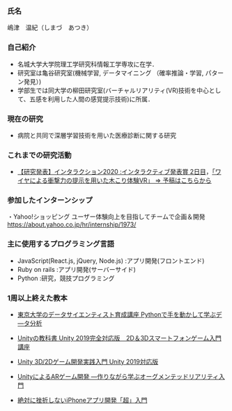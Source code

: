 ### 氏名

嶋津　温紀（しまづ　あつき）

### 自己紹介

- 名城大学大学院理工学研究科情報工学専攻に在学．
- 研究室は亀谷研究室(機械学習, データマイニング （確率推論・学習, パターン発見）)
- 学部生では同大学の柳田研究室(バーチャルリアリティ(VR)技術を中心として、五感を利用した人間の感覚提示技術)に所属．

### 現在の研究

- 病院と共同で深層学習技術を用いた医療診断に関する研究

### これまでの研究活動

- [【研究発表】インタラクション2020 :インタラクティブ発表賞 2日目](https://www.interaction-ipsj.org/2020/award/)，[「ワイヤによる衝撃力の提示を用いた木こり体験VR」 ⇒ 予稿はこちらから](https://www.interaction-ipsj.org/proceedings/2020/data/pdf/2A-01.pdf)

### 参加したインターンシップ  
・Yahoo!ショッピング ユーザー体験向上を目指してチームで企画＆開発  
https://about.yahoo.co.jp/hr/internship/1973/  


### 主に使用するプログラミング言語

- JavaScript(React.js, jQuery, Node.js) :アプリ開発(フロントエンド)
- Ruby on rails :アプリ開発(サーバーサイド)  
- Python :研究，競技プログラミング

### 1周以上終えた教本

- [東京大学のデータサイエンティスト育成講座 Pythonで手を動かして学ぶデ―タ分析](https://amazon.jp/dp/4839965250/)

- [Unityの教科書 Unity 2019完全対応版　2D＆3Dスマートフォンゲーム入門講座](https://amazon.jp/dp/B07TNNTTYV/)

- [Unity 3D/2Dゲーム開発実践入門 Unity 2019対応版](https://amazon.jp/dp/480261165X/)

- [UnityによるARゲーム開発 ―作りながら学ぶオーグメンテッドリアリティ入門](https://amazon.jp/dp/4873118107/)

- [絶対に挫折しないiPhoneアプリ開発「超」入門](https://amazon.jp/dp/479739417X/)
